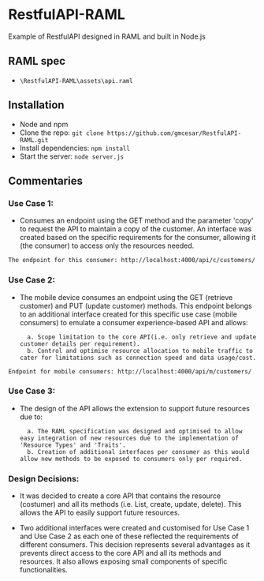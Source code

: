 # RestfulAPI-RAML
Example of RestfulAPI designed in RAML and built in Node.js

## RAML spec

- `\RestfulAPI-RAML\assets\api.raml`

## Installation

- Node and npm
- Clone the repo: `git clone https://github.com/gmcesar/RestfulAPI-RAML.git`
- Install dependencies: `npm install`
- Start the server: `node server.js`

## Commentaries

### Use Case 1:

- Consumes an endpoint using the GET method and the parameter 'copy' to request the API to maintain a copy of the customer. An interface was created based on the specific requirements for the consumer, allowing it (the consumer) to access only the resources needed.

`The endpoint for this consumer: http://localhost:4000/api/c/customers/`

### Use Case 2:

- The mobile device consumes an endpoint using the GET (retrieve customer) and PUT (update customer) methods. This endpoint belongs to an additional interface created for this specific use case (mobile consumers) to emulate a consumer experience-based API and allows:

        a. Scope limitation to the core API(i.e. only retrieve and update customer details per requirement).
        b. Control and optimise resource allocation to mobile traffic to cater for limitations such as connection speed and data usage/cost.
    
`Endpoint for mobile consumers: http://localhost:4000/api/m/customers/`

### Use Case 3:

- The design of the API allows the extension to support future resources due to:

        a. The RAML specification was designed and optimised to allow easy integration of new resources due to the implementation of 'Resource Types' and 'Traits'.
        b. Creation of additional interfaces per consumer as this would allow new methods to be exposed to consumers only per required.

### Design Decisions:

- It was decided to create a core API that contains the resource (costumer) and all its methods (i.e. List, create, update, delete). This allows the API to easily support future resources.

- Two additional interfaces were created and customised for Use Case 1 and Use Case 2 as each one of these reflected the requirements of different consumers. This decision represents several advantages as it prevents direct access to the core API and all its methods and resources. It also allows exposing small components of specific functionalities.
